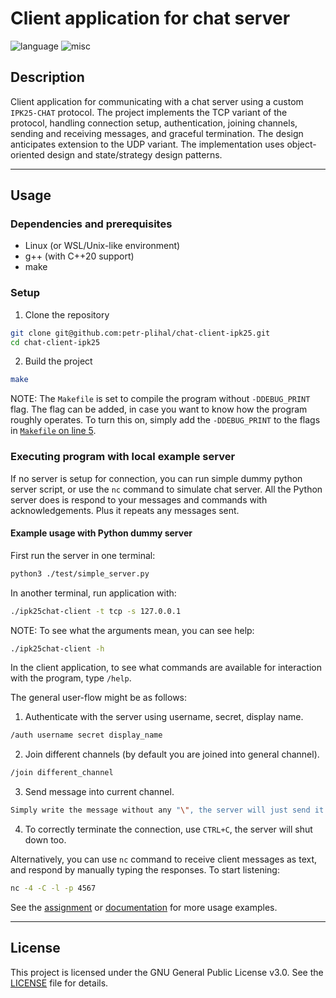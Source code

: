 # Client application for chat server

![language](https://img.shields.io/badge/language-C++-3A86FF)
![misc](https://img.shields.io/badge/tool-Wireshark-FF006E)

## Description
Client application for communicating with a chat server using a custom `IPK25-CHAT` protocol. The project implements the TCP variant of the protocol, handling connection setup, authentication, joining channels, sending and receiving messages, and graceful termination. The design anticipates extension to the UDP variant. The implementation uses object-oriented design and state/strategy design patterns.

---

## Usage

### Dependencies and prerequisites

- Linux (or WSL/Unix-like environment)
- g++ (with C++20 support)
- make

### Setup

1. Clone the repository
```bash
git clone git@github.com:petr-plihal/chat-client-ipk25.git
cd chat-client-ipk25
```

2. Build the project
```bash
make
```

NOTE: The `Makefile` is set to compile the program without `-DDEBUG_PRINT` flag. The flag can be added, in case you want to know how the program roughly operates. To turn this on, simply add the `-DDEBUG_PRINT` to the flags in [`Makefile` on line 5](./Makefile).

### Executing program with local example server

If no server is setup for connection, you can run simple dummy python server script, or use the `nc` command to simulate chat server. All the Python server does is respond to your messages and commands with acknowledgements. Plus it repeats any messages sent.

#### Example usage with Python dummy server

First run the server in one terminal:
```bash
python3 ./test/simple_server.py
```

In another terminal, run application with:
```bash
./ipk25chat-client -t tcp -s 127.0.0.1
```
NOTE: To see what the arguments mean, you can see help:
```bash
./ipk25chat-client -h
```

In the client application, to see what commands are available for interaction with the program, type `/help`.

The general user-flow might be as follows:

1. Authenticate with the server using username, secret, display name.
```bash
/auth username secret display_name
```

2. Join different channels (by default you are joined into general channel).
```bash
/join different_channel
```

3. Send message into current channel.
```bash
Simply write the message without any "\", the server will just send it back.
```

4. To correctly terminate the connection, use `CTRL+C`, the server will shut down too.

Alternatively, you can use `nc` command to receive client messages as text, and respond by manually typing the responses. To start listening:
```bash
nc -4 -C -l -p 4567
```

See the [assignment](./doc/assignment.md) or [documentation](./doc/documentation.md) for more usage examples.

---

## License
This project is licensed under the GNU General Public License v3.0. See the [LICENSE](LICENSE) file for details.
